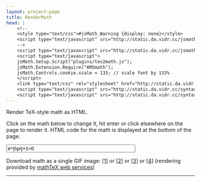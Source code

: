```yaml
---
layout: project-page
title: RenderMath
head: |
    <!--
    <style type="text/css">#jsMath_Warning {display: none}</style>
    <script type="text/javascript" src="http://static.da.vidr.cc/jsmath/plugins/noImageFonts.js"></script>
    -->
    <script type="text/javascript" src="http://static.da.vidr.cc/jsmath/jsMath.js"></script>
    <script type="text/javascript">
    jsMath.Setup.Script("plugins/tex2math.js");
    jsMath.Extension.Require("AMSmath");
    jsMath.Controls.cookie.scale = 133; // scale font by 133%
    </script>
    <link type="text/css" rel="stylesheet" href="http://static.da.vidr.cc/syntaxhighlighter/styles/shThemeDefault.css"></link>
    <script type="text/javascript" src="http://static.da.vidr.cc/syntaxhighlighter/scripts/shCore.js"></script>
    <script type="text/javascript" src="http://static.da.vidr.cc/syntaxhighlighter/scripts/shBrushXml.js"></script>
---
```


Render TeX-style math as HTML.

Click on the math below to change it, hit enter or click elsewhere on the page to render it. HTML code for the math is displayed at the bottom of the page.

<div class="align-center">
    <div id="mathdisplay"></div>
    <input id="mathinput" class="align-center" type="text" size="40" value="e^{i\pi}+1=0" />
</div>

Download math as a single GIF image:
<a href="http://www.problem-solving.be/cgi-bin/mathtex.cgi?" class="mathtexlink">[1]</a> or
<a href="http://www.openmaths.org/cgi-bin/mathtex.cgi?" class="mathtexlink">[2]</a> or
<a href="http://www.forkosh.dreamhost.com/mathtex.cgi?" class="mathtexlink">[3]</a> or
<a href="http://www.cyberroadie.org/cgi-bin/mathtex.cgi?" class="mathtexlink">[4]</a>
(rendering provided by <a href="http://www.forkosh.dreamhost.com/source_mathtex.html#webservice">mathTeX web services</a>)

<hr />

<div id="mathdiv"></div>

<script type="text/javascript">
// <![CDATA[
$('#mathdisplay').click(function() {
    $('#mathdisplay').hide();
    $('#mathinput').show();
    $('#mathinput').focus();
    return false;
});
$('#mathinput').blur(function() {
    var s = $('#mathinput').val();
    // make sure math contains something other than whitespace:
    if(s.match(/^\s*$/)) s = '\\ldots';
    
    $('#mathdisplay').text('$$ ' + s + ' $$');
    jsMath.ConvertTeX('mathdisplay');
    jsMath.ProcessBeforeShowing('mathdisplay');
    jsMath.Synchronize(function() {
        var html = $('#mathdisplay').html();
        html = html.match(/.{0,80}[> ]/g).join('\n'); // wrap html
        $('#mathdiv').html('<pre id="mathpre" class="brush:html"></pre>');
        $('#mathpre').text(html);
        SyntaxHighlighter.highlight();
    });
    
    $('.mathtexlink').each(function() {
        var server = $(this).attr('href').split('?',1)[0];
        $(this).attr('href', server + '?' + s);
    });
    
    $('#mathinput').hide();
    $('#mathdisplay').show();
});
$('input').live("keypress", function(e) {
    if(e.keyCode == 13) $(this).blur();
});
$('#mathinput').blur();
// ]]>
</script>
